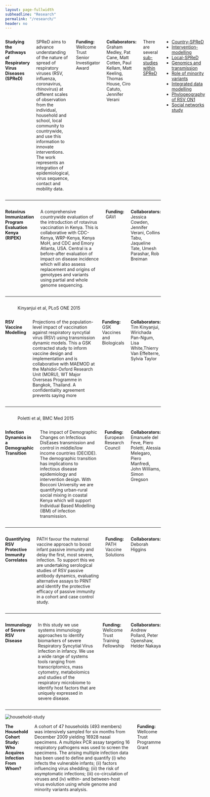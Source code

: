 ```yaml
---
layout: page-fullwidth
subheadline: "Research"
permalink: "/research/"
header: no
---
```


<div class="row">
 <div class="large-4 columns">
 
  <img class="research" src="{{ site.url }}/images/spred.png" alt="">
 </div>
    
<div class="large-8 columns">
 <p><strong>Studying the Pathways of Respiratory Virus Diseases (SPReD)</strong></p>
  
  <p class="text-justify">
   SPReD aims to advance understanding of the nature of spread of respiratory viruses (RSV, influenza, coronavirus, rhinovirus) at 
   different scales of observation from the individual, household and school, local community to countrywide, 
   and use this information to innovate interventions.  The work represents an integration of epidemiological, 
   virus sequence, contact and mobility data.
   </p>
       
 <p><strong>Funding:</strong> Wellcome Trust Senior Investigator Award</p>
       
  <p><strong>Collaborators: </strong> Graham Medley, Pat Cane, Matt Cotten, Paul Kellam, Matt Keeling, Thomas House, Ciro Catuto, Jennifer Verani </p>

<p> There are several
<a href="#" data-dropdown="hover1" data-options="is_hover:true; hover_timeout:5000">sub-studies within SPReD </a>
<ul id="hover1" class="f-dropdown" data-dropdown-content>
 <li><a href="{{ site.url }}/spred-kenya">Country-SPReD</a></li>
 <li><a href="{{ site.url }}/intervention-modelling">Intervention-modelling</a></li>
 <li><a href="{{ site.url }}/local-spred">Local-SPReD</a></li>
 <li><a href="{{ site.url }}/genomics-and-transmission-study">Genomics and transmission</a></li>
 <li><a href="{{ site.url }}/minority-variants-study">Role of minority variants</a></li>
 <li><a href="{{ site.url }}/integrated-data-modelling">Integrated data modelling</a></li>
 <li><a href="{{ site.url }}/rsv-on1-phylogeography">Phylogeography of RSV ON1</a></li>
 <li><a href="{{ site.url }}/social-networks-study">Social networks study</a></li>
</ul>
</p>

<div>

  </div>
</div>
</div><!-- /.row -->

<hr>

 <div class="row">
  <div class="large-4 columns">
  <img class="research" src="{{ site.url }}/images/rota_positive_2010_2016.png" alt="">
  </div>

  <div class="large-8 columns">
  <p><strong>Rotavirus Immunization Program Evaluation Kenya (RIPEK)</strong></p>
  <p class="text-justify">
  A comprehensive countrywide evaluation of the introduction of rotavirus vaccination in Kenya. This is collaborative with CDC-Kenya, WRP-Kenya,
  Kenya MoH, and CDC and Emory Atlanta, USA.  Central is a before-after evaluation of impact on disease incidence which will also assess 
  replacement and origins of genotypes and variants using partial and whole genome sequencing. 
  </p>
  
  <p><strong>Funding:</strong> GAVI</p>
  <p><strong>Collaborators:</strong> Jessica Cowden, Jennifer Verani, Collins Tabu, Jaqueline Tate, Umesh Parashar, Rob Breiman </p>

  </div>
</div>

<hr>

<div class="row">
  <div class="large-4 columns">
  <figure>
   <img class="research" src="{{ site.url }}/images/rsv-modelling.png" alt="">
  <center><figcaption>Kinyanjui et al, PLoS ONE 2015</figcaption></center>
  </figure>
  </div>

  <div class="large-8 columns">
  <p><strong>RSV Vaccine Modelling </strong></p>
  <p class="text-justify">
  Projections of the population-level impact of vaccination against respiratory syncytial virus (RSV) using transmission dynamic models. 
  This a GSK contracted study to inform vaccine design and implementation and is collaborative with MAEMOD at the Mahidol-Oxford Research 
  Unit (MORU), WT Major Overseas Programme in Bangkok, Thailand.  A confidentiality agreement prevents saying more
  </p>
    
 <p><strong>Funding:</strong> GSK Vaccines and Biologicals</p>
 <p><strong>Collaborators:</strong> Tim Kinyanjui, Wirichada Pan-Ngum, Lisa White,Thierry Van Effelterre, Sylvia Taylor </p>

  </div>
</div>

<hr>

<div class="row">
  <div class="large-4 columns">
  <figure>
  <img src="{{ site.url }}/images/decide.png" alt="">
  <center><figcaption>Poletti et al, BMC Med 2015</figcaption></center>
  </figure>
  </div>

  <div class="large-8 columns">
  <p><strong>Infection Dynamics in a Demographic Transition</strong></p>
  <p class="text-justify">
  The impact of Demographic Changes on Infectious DisEases transmission and control in middle/low income countries (DECIDE). 
  The demographic transition has implications to infectious disease epidemiology and intervention design. With Bocconi University 
  we are quantifying urban-rural social mixing in coastal Kenya which will support Individual Based Modelling (IBM) of infection transmission.  
  </p>
    
  <p><strong>Funding:</strong> European Research Council</p>
 <p><strong>Collaborators: </strong> Emanuele del Feve, Piero Poletti, Alessia Melegaro, Piero Manfredi, John Williams, Simon Gregson </p>

  </div>
</div>

<hr>

<div class="row">
  <div class="large-4 columns">
  <img class="research" src="{{ site.url }}/images/path.png" alt="">
  </div>

  <div class="large-8 columns">
  <p><strong>Quantifying RSV Protective Immunity Correlates</strong></p>
  
  <p class="text-justify">
  PATH favour the maternal vaccine approach to boost infant passive immunity and delay the first, most severe, infection. 
  To support this we are undertaking serological studies of RSV passive antibody dynamics, evaluating alternative assays 
  to PRNT and identify the protective efficacy of passive immunity in a cohort and case control study.
  </p>
    
  <p><strong>Funding:</strong> PATH Vaccine Solutions</p>
   <p><strong>Collaborators: </strong> Deborah Higgins </p>
  </div>
</div>

<hr>

<div class="row">
  <div class="large-4 columns">
  <img class="research" src="{{ site.url }}/images/rsv-immunology-studies.png" alt="">
  </div>

  <div class="large-8 columns">
  <p><strong>Immunology of Severe RSV Disease</strong></p>
  
  <p class="text-justify">
    In this study we use systems immunology approaches to identify biomarkers
    of severe Respiratory Syncytial Virus infection in infancy. We use a wide
    range of systems tools ranging from transcriptomics, mass cytometry,
    metabolomics and studies of the respiratory microbiome to identify host
    factors that are uniquely expressed in severe disease. 
  </p>
    
   <p><strong>Funding:</strong> Wellcome Trust Training Fellowship</p>
   <p><strong>Collaborators: </strong> Andrew Pollard, Peter Openshaw, Helder Nakaya</p>

  </div>
</div>
<hr>
<div class="row">
  <div class="large-4 columns">
  <img class="research" src="{{ site.url}}/images/household-study.png" alt="household-study">
  </div>

  <div class="large-8 columns">
  <p><strong>The Household Cohort Study: Who Acquires Infection From Whom?</strong></p>
  
  <p class="text-justify">
  A cohort of 47 households (493 members) was intensively sampled for six months from December 2009 yielding 16928 nasal specimens. A multiplex PCR assay targeting 16 respiratory pathogens was used to screen the specimens. The arising multiple infection data has been used to define and quantify (i) who infects the vulnerable infants; (ii) factors influencing virus shedding; (iii) the risk of asymptomatic infections; (iii) co-circulation of viruses and (iv) within- and between-host virus evolution using whole genome and minority variants analysis.
  </p>

  <p><strong>Funding:</strong> Wellcome Trust Programme Grant </p>

  </div>
</div>


